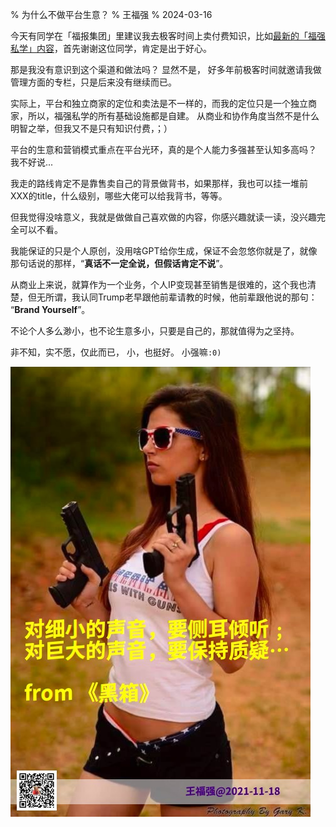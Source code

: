 % 为什么不做平台生意？
% 王福强
% 2024-03-16


今天有同学在「福报集团」里建议我去极客时间上卖付费知识，比如[最新的「福强私学」内容](https://afoo.me/kb.html)，首先谢谢这位同学，肯定是出于好心。

那是我没有意识到这个渠道和做法吗？ 显然不是， 好多年前极客时间就邀请我做管理方面的专栏，只是后来没有继续而已。

实际上，平台和独立商家的定位和卖法是不一样的，而我的定位只是一个独立商家，所以，福强私学的所有基础设施都是自建。 从商业和协作角度当然不是什么明智之举，但我又不是只有知识付费，；）

平台的生意和营销模式重点在平台光环，真的是个人能力多强甚至认知多高吗？ 我不好说...

我走的路线肯定不是靠售卖自己的背景做背书，如果那样，我也可以挂一堆前XXX的title，什么级别，哪些大佬可以给我背书，等等。

但我觉得没啥意义，我就是做做自己喜欢做的内容，你感兴趣就读一读，没兴趣完全可以不看。

我能保证的只是个人原创，没用啥GPT给你生成，保证不会忽悠你就是了，就像那句话说的那样，“**真话不一定全说，但假话肯定不说**”。

从商业上来说，就算作为一个业务，个人IP变现甚至销售是很难的，这个我也清楚，但无所谓，我认同Trump老早跟他前辈请教的时候，他前辈跟他说的那句： “**Brand Yourself**”。

不论个人多么渺小，也不论生意多小，只要是自己的，那就值得为之坚持。

非不知，实不愿，仅此而已， 小，也挺好。 小强嘛`:0)`

![](./images/2024-03-16-17-15-01.jpg)



